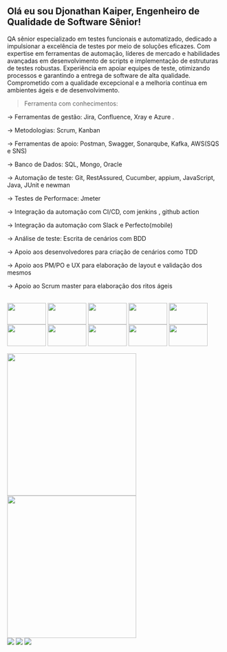 
## Olá eu sou Djonathan Kaiper, Engenheiro de Qualidade de Software Sênior!


  QA sênior especializado em testes funcionais e automatizado, dedicado a impulsionar a excelência de testes por meio de soluções eficazes. Com expertise em ferramentas de automação, líderes de mercado e habilidades avançadas em desenvolvimento de scripts e implementação de estruturas de testes robustas. 
  Experiência em apoiar equipes de teste, otimizando processos e garantindo a entrega de software de alta qualidade. Comprometido com a qualidade excepcional e a melhoria contínua em ambientes ágeis e de desenvolvimento.

> Ferramenta com conhecimentos:

  -> Ferramentas de gestão: Jira, Confluence, Xray e Azure .
 
  -> Metodologias: Scrum, Kanban
  
  -> Ferramentas de apoio: Postman, Swagger, Sonarqube, Kafka, AWS(SQS e SNS)

  -> Banco de Dados: SQL, Mongo, Oracle
 
  -> Automação de teste: Git, RestAssured, Cucumber, appium, JavaScript, Java, JUnit e newman

  -> Testes de Performace: Jmeter

  -> Integração da automação com CI/CD, com jenkins , github action  
  
  -> Integração da automação com Slack e Perfecto(mobile)
  
  -> Análise de teste: Escrita de cenários com BDD
  
  -> Apoio aos desenvolvedores para criação de cenários como TDD
  
  -> Apoio aos PM/PO e UX para elaboração de layout e validação dos mesmos

  -> Apoio ao Scrum master para elaboração dos ritos ágeis

<div style="display: inline_block"><br>
  <img align="center" height="50" width="90" src="https://img.shields.io/badge/Java-ED8B00?style=for-the-badge&logo=openjdk&logoColor=white">
  <img align="center" height="50" width="90" src="https://img.shields.io/badge/JavaScript-F7DF1E?style=for-the-badge&logo=javascript&logoColor=black">
  <img align="center" height="50" width="90" src="https://img.shields.io/badge/GitHub-100000?style=for-the-badge&logo=github&logoColor=white">
  <img align="center" height="50" width="90" src="https://img.shields.io/badge/GitLab-330F63?style=for-the-badge&logo=gitlab&logoColor=white">
  <img align="center" height="50" width="90" src="https://img.shields.io/badge/Node.js-43853D?style=for-the-badge&logo=node.js&logoColor=white">
  <img align="center" height="50" width="90" src="https://img.shields.io/badge/MySQL-00000F?style=for-the-badge&logo=mysql&logoColor=white">
  <img align="center" height="50" width="90" src="https://img.shields.io/badge/PostgreSQL-316192?style=for-the-badge&logo=postgresql&logoColor=white">
  <img align="center" height="50" width="90" src="https://img.shields.io/badge/SQLite-07405E?style=for-the-badge&logo=sqlite&logoColor=white">
  <img align="center" height="50" width="90" src="https://img.shields.io/badge/Jira-0052CC?style=for-the-badge&logo=Jira&logoColor=white">
  <img align="center" height="50" width="90" src="https://img.shields.io/badge/Jenkins-D24939?style=for-the-badge&logo=Jenkins&logoColor=white">
</div>

<div style="display: inline_block"><br>
   <img align="center" height="330" width="300" src="https://github-readme-stats.vercel.app/api/top-langs/?username=djonathank&theme=blue-green">
   <img align="center" height="330" width="300" src="https://github-readme-stats.vercel.app/api?username=djonathank&theme=blue-green">
</div>
 
<div> 
  <a href="https://wa.me/5554991977385" target="_blank"><img src="https://img.shields.io/badge/WhatsApp-25D366?style=for-the-badge&logo=whatsapp&logoColor=white" target="_blank"></a>
  <a href = "mailto:djonathank@hotmail.com"><img src="https://img.shields.io/badge/Microsoft_Outlook-0078D4?style=for-the-badge&logo=microsoft-outlook&logoColor=white" target="_blank"></a>
  <a href="https://www.linkedin.com/in/djonathan-kaiper-90526280/" target="_blank"><img src="https://img.shields.io/badge/-LinkedIn-%230077B5?style=for-the-badge&logo=linkedin&logoColor=white" target="_blank"></a> 
  
</div>
